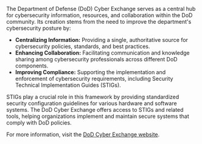 The Department of Defense (DoD) Cyber Exchange serves as a central hub for cybersecurity information, resources, and collaboration within the DoD community. Its creation stems from the need to improve the department's cybersecurity posture by:

*   **Centralizing Information:** Providing a single, authoritative source for cybersecurity policies, standards, and best practices.
*   **Enhancing Collaboration:** Facilitating communication and knowledge sharing among cybersecurity professionals across different DoD components.
*   **Improving Compliance:** Supporting the implementation and enforcement of cybersecurity requirements, including Security Technical Implementation Guides (STIGs).

STIGs play a crucial role in this framework by providing standardized security configuration guidelines for various hardware and software systems. The DoD Cyber Exchange offers access to STIGs and related tools, helping organizations implement and maintain secure systems that comply with DoD policies.

For more information, visit the [DoD Cyber Exchange website](https://cyber.mil/).